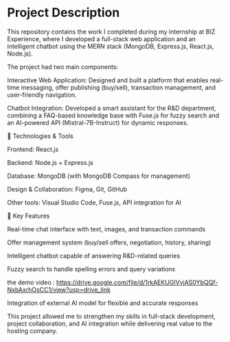# Project Description

This repository contains the work I completed during my internship at BIZ Experience, where I developed a full-stack web application and an intelligent chatbot using the MERN stack (MongoDB, Express.js, React.js, Node.js).

The project had two main components:

Interactive Web Application: Designed and built a platform that enables real-time messaging, offer publishing (buy/sell), transaction management, and user-friendly navigation.

Chatbot Integration: Developed a smart assistant for the R&D department, combining a FAQ-based knowledge base with Fuse.js for fuzzy search and an AI-powered API (Mistral-7B-Instruct) for dynamic responses.

🔧 Technologies & Tools

Frontend: React.js

Backend: Node.js + Express.js

Database: MongoDB (with MongoDB Compass for management)

Design & Collaboration: Figma, Git, GitHub

Other tools: Visual Studio Code, Fuse.js, API integration for AI

🚀 Key Features

Real-time chat interface with text, images, and transaction commands

Offer management system (buy/sell offers, negotiation, history, sharing)

Intelligent chatbot capable of answering R&D-related queries

Fuzzy search to handle spelling errors and query variations

the demo video : https://drive.google.com/file/d/1rkAEKUGIVvjAS0YbQQf-NxbAxrhOsCC1/view?usp=drive_link

Integration of external AI model for flexible and accurate responses

This project allowed me to strengthen my skills in full-stack development, project collaboration, and AI integration while delivering real value to the hosting company.
